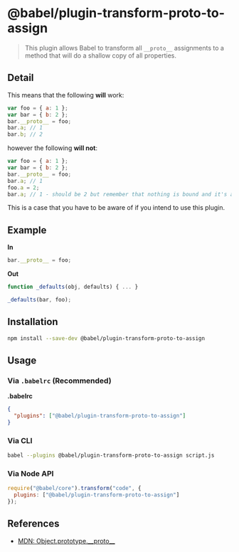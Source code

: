 # @babel/plugin-transform-proto-to-assign

> This plugin allows Babel to transform all `__proto__` assignments to a method that will do a shallow copy of all properties.

## Detail

This means that the following **will** work:

```javascript
var foo = { a: 1 };
var bar = { b: 2 };
bar.__proto__ = foo;
bar.a; // 1
bar.b; // 2
```

however the following **will not**:

```javascript
var foo = { a: 1 };
var bar = { b: 2 };
bar.__proto__ = foo;
bar.a; // 1
foo.a = 2;
bar.a; // 1 - should be 2 but remember that nothing is bound and it's a straight copy
```

This is a case that you have to be aware of if you intend to use this plugin.

## Example

**In**

```javascript
bar.__proto__ = foo;
```

**Out**

```javascript
function _defaults(obj, defaults) { ... }

_defaults(bar, foo);
```

## Installation

```sh
npm install --save-dev @babel/plugin-transform-proto-to-assign
```

## Usage

### Via `.babelrc` (Recommended)

**.babelrc**

```json
{
  "plugins": ["@babel/plugin-transform-proto-to-assign"]
}
```

### Via CLI

```sh
babel --plugins @babel/plugin-transform-proto-to-assign script.js
```

### Via Node API

```javascript
require("@babel/core").transform("code", {
  plugins: ["@babel/plugin-transform-proto-to-assign"]
});
```

## References

* [MDN: Object.prototype.\_\_proto\_\_](https://developer.mozilla.org/en-US/docs/Web/JavaScript/Reference/Global_Objects/Object/proto)
